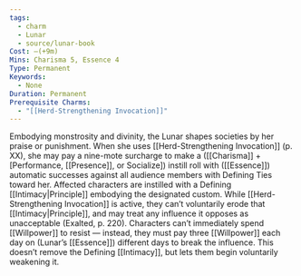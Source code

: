 ```yaml
---
tags:
  - charm
  - Lunar
  - source/lunar-book
Cost: —(+9m)
Mins: Charisma 5, Essence 4
Type: Permanent
Keywords:
  - None
Duration: Permanent
Prerequisite Charms:
  - "[[Herd-Strengthening Invocation]]"
---
```

Embodying monstrosity and divinity, the Lunar shapes societies by her praise or punishment. When she uses [[Herd-Strengthening Invocation]] (p. XX), she may pay a nine-mote surcharge to make a ([[Charisma]] + [Performance, [[Presence]], or Socialize]) instill roll with ([[Essence]]) automatic successes against all audience members with Defining Ties toward her. Affected characters are instilled with a Defining [[Intimacy|Principle]] embodying the designated custom. While [[Herd-Strengthening Invocation]] is active, they can’t voluntarily erode that [[Intimacy|Principle]], and may treat any influence it opposes as unacceptable (Exalted, p. 220). Characters can’t immediately spend [[Willpower]] to resist — instead, they must pay three [[Willpower]] each day on (Lunar’s [[Essence]]) different days to break the influence. This doesn’t remove the Defining [[Intimacy]], but lets them begin voluntarily weakening it.